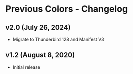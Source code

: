 # Previous Colors - Changelog


## v2.0 (July 26, 2024)

* Migrate to Thunderbird 128 and Manifest V3


## v1.2 (August 8, 2020)

* Initial release
